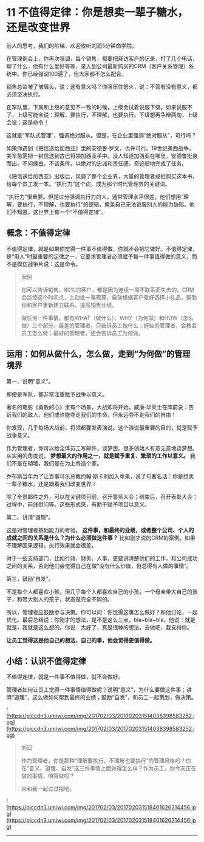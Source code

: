 # 11 不值得定律：你是想卖一辈子糖水，还是改变世界

前人的思考，我们的阶梯，欢迎收听刘润5分钟商学院。

在管理例会上，你再次强调，每个销售，都要把拜访客户的记录，打了几个电话，聊了什么，他有什么爱好等等，录入到公司最新购买的CRM（客户关系管理）系统中。你已经强调100遍了，但大家都不怎么配合。

销售总监皱了皱眉头，说：这有意义吗？你强压住怒火，说：不管有没有意义，都必须坚决执行。

在军队里，下属和上级的意见不一致的时候，上级会试着说服下级。如果说服不了，上级可能会说：理解，要执行，不理解，也要执行。下级想再争辩两句，上级会说：这是命令！

这就是“军队式管理”，强调绝对服从。但是，在企业里强调“绝对服从”，可行吗？

如果你遇到《把信送给加西亚》里的安德鲁·罗文，也许可行。19世纪美西战争，美军急需把一封信送到古巴将领加西亚手中。没人知道加西亚在哪里，安德鲁挺身而出，不问缘由，不谈条件，以绝对的忠诚和责任感，奇迹般地完成了任务。

《把信送给加西亚》出版后，风靡了整个企业界，大量的管理者成批购买这本书，给每个员工发一本。“执行力”这个词，成为那个时代管理界的关键词。

“执行力”很重要。但是过分强调执行力的人，通常管理水平很差，他们想用“理解，要执行，不理解，也要执行”的逻辑，掩盖自己无法说服别人的能力缺陷。他们不知道，这世界上有一个“不值得定律”。

## 概念：不值得定律

不值得定律，就是如果你觉得一件事不值得做，你就不会把它做好。不值得定律，是“用人”时最重要的定律之一，它要求管理者必须赋予每一件事值得做的意义，而不是模仿战争片说：这是命令。

> 案例
> 
> 你可以告诉销售，80%的客户，都是因为连续一周不联系而失去的。CRM会监控这个时间点，主动批一笔预算，自动根据客户爱好选择小礼品，帮助你和客户重新建立联系，提高销售业绩。
> 
> 
> 
> 做任何一件事情，都有WHAT（做什么）、WHY（为何做）和HOW（怎么做）三个部分。最差的管理者，只告诉员工做什么；好些的管理者，会教会员工怎么做；最好的管理者，还会告诉员工为何做。

## 运用：如何从做什么，怎么做，走到“为何做”的管理境界

第一、说明“意义”。

即便是军队，都非常注重赋予战争以意义。

著名的电影《勇敢的心》里有个场景，大战即将开始，威廉·华莱士在阵前说：告诉我们的敌人，他们或许能夺走我们的生命，但永远夺不走我们的自由！

你发现，几乎每场大战前，将领都要发表演说。这个演说最重要的目的，就是赋予战争意义。

作为管理者，你可以给全体员工写邮件，谈梦想。很多创始人有意无意地谈梦想。从实用的角度说， **梦想最大的作用之一，就是赋予重复、繁琐的工作以意义。** 我们不是在砌墙，我们是在为上帝造个家。

乔布斯当年为了让百事可乐总裁约翰·斯卡利加入苹果，说了句著名话：你是想卖一辈子糖水，还是跟着我们改变世界？

除了全员邮件之外，可以在关键项目前，召开誓师大会；结束后，召开表彰大会；过程中，前线慰问等。这些形式感，有助于赋予项目以意义。

第二、讲清“道理”。

这是对管理者基础能力的考验。 **这件事，和最终的业绩，或者整个公司、个人的成就之间的关系是什么？为什么必须做这件事？** 比如刚才说的CRM的案例。如果不理解因果逻辑，执行效果就会很差。

对于一些支持部门，比如行政、财务、人事，更要讲清楚他们的工作，和公司成功之间的关系，否则他们会觉得自己在做“没有什么价值，但总得有人做的事情”。

第三，鼓励“自发”。

不是每个人都喜欢小孩，但几乎每个人都喜欢自己的小孩。一个母亲带大自己的孩子，和带大别人的孩子，状态是完全不同的。

所以，管理者应鼓励参与决策。你可以问：你觉得这事怎么做好？和他讨论，一起优化。最后总结说：你刚才的想法，是不是这么三点，bla~bla~bla，他说：就是就是，我就是这么想的。你说：太好了，真是很棒的想法，去做吧，我支持你。

 **让员工觉得这是他自己的想法，自己的事，他会觉得更值得做。**

## 小结：认识不值得定律

不值得定律，就是一件事不值得做，就不会做好。

管理者如何让员工觉得一件事情值得做呢？说明“意义”，为什么要做这件事；讲清“道理”，这么做如何帮到最终的业绩；鼓励“自发”，和员工一起策划，做决策。

![https://piccdn3.umiwi.com/img/201702/03/201702031514038398583252.jpg](https://piccdn3.umiwi.com/img/201702/03/201702031514038398583252.jpg)

> 刘润
> 
> 作为管理者，你是那种“理解要执行，不理解也要执行”的管理风格吗？你在“意义、道理、自发”这三件事情上面做得怎么样？作为员工，你今天正在做的事情，值得做吗？ 
> 
> 
> 
> 来和我一起过过招吧。

![https://piccdn3.umiwi.com/img/201702/03/201702031518401626314456.jpg](https://piccdn3.umiwi.com/img/201702/03/201702031518401626314456.jpg)

---
